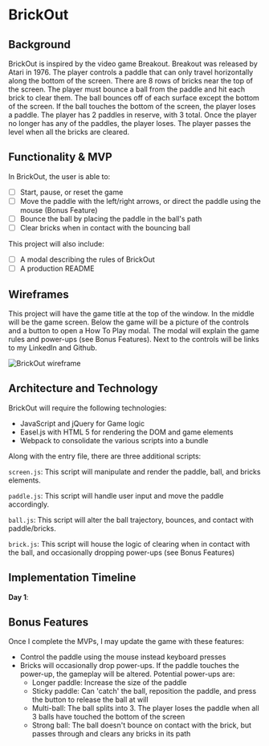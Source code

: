 # BrickOut

## Background
BrickOut is inspired by the video game Breakout. Breakout was released by Atari in 1976. The player controls a paddle that can only travel horizontally along the bottom of the screen. There are 8 rows of bricks near the top of the screen. The player must bounce a ball from the paddle and hit each brick to clear them. The ball bounces off of each surface except the bottom of the screen. If the ball touches the bottom of the screen, the player loses a paddle. The player has 2 paddles in reserve, with 3 total. Once the player no longer has any of the paddles, the player loses. The player passes the level when all the bricks are cleared.

## Functionality & MVP
In BrickOut, the user is able to:
- [ ] Start, pause, or reset the game
- [ ] Move the paddle with the left/right arrows, or direct the paddle using the mouse (Bonus Feature)
- [ ] Bounce the ball by placing the paddle in the ball's path
- [ ] Clear bricks when in contact with the bouncing ball

This project will also include:
- [ ] A modal describing the rules of BrickOut
- [ ] A production README

## Wireframes
This project will have the game title at the top of the window. In the middle will be the game screen. Below the game will be a picture of the controls and a button to open a How To Play modal. The modal will explain the game rules and power-ups (see Bonus Features). Next to the controls will be links to my LinkedIn and Github.

![BrickOut wireframe][wireframe]

## Architecture and Technology
BrickOut will require the following technologies:
* JavaScript and jQuery for Game logic
* Easel.js with HTML 5 for rendering the DOM and game elements
* Webpack to consolidate the various scripts into a bundle

Along with the entry file, there are three additional scripts:

`screen.js`: This script will manipulate and render the paddle, ball, and bricks elements.

`paddle.js`: This script will handle user input and move the paddle accordingly.

`ball.js`: This script will alter the ball trajectory, bounces, and contact with paddle/bricks.

`brick.js`: This script will house the logic of clearing when in contact with the ball, and occasionally dropping power-ups (see Bonus Features)

## Implementation Timeline
**Day 1**:

## Bonus Features
Once I complete the MVPs, I may update the game with these features:
* Control the paddle using the mouse instead keyboard presses
* Bricks will occasionally drop power-ups. If the paddle touches the power-up, the gameplay will be altered. Potential power-ups are:
  * Longer paddle: Increase the size of the paddle
  * Sticky paddle: Can 'catch' the ball, reposition the paddle, and press the button to release the ball at will
  * Multi-ball: The ball splits into 3. The player loses the paddle when all 3 balls have touched the bottom of the screen
  * Strong ball: The ball doesn't bounce on contact with the brick, but passes through and clears any bricks in its path


[wireframe]: ./wireframe.png
